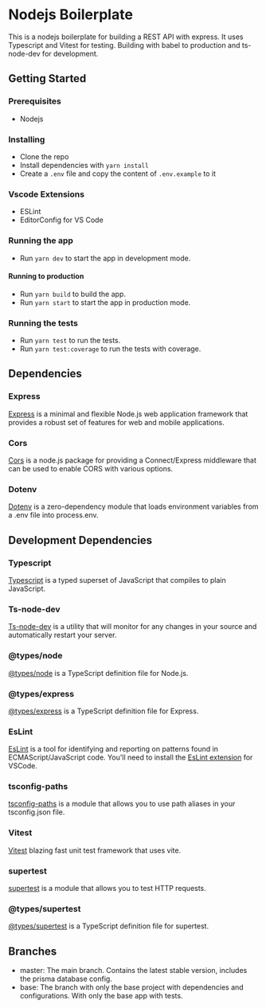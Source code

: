# Nodejs Boilerplate
This is a nodejs boilerplate for building a REST API with express. It uses Typescript and Vitest for testing. Building with babel to production and ts-node-dev for development.

## Getting Started
### Prerequisites
- Nodejs

### Installing
- Clone the repo
- Install dependencies with `yarn install`
- Create a `.env` file and copy the content of `.env.example` to it

### Vscode Extensions
- ESLint
- EditorConfig for VS Code

### Running the app
- Run `yarn dev` to start the app in development mode.

#### Running to production
- Run `yarn build` to build the app.
- Run `yarn start` to start the app in production mode.

### Running the tests
- Run `yarn test` to run the tests.
- Run `yarn test:coverage` to run the tests with coverage.

## Dependencies
### Express
[Express](https://expressjs.com/) is a minimal and flexible Node.js web application framework that provides a robust set of features for web and mobile applications.

### Cors
[Cors](https://www.npmjs.com/package/cors) is a node.js package for providing a Connect/Express middleware that can be used to enable CORS with various options.

### Dotenv
[Dotenv](https://www.npmjs.com/package/dotenv) is a zero-dependency module that loads environment variables from a .env file into process.env.

## Development Dependencies
### Typescript
[Typescript](https://www.typescriptlang.org/) is a typed superset of JavaScript that compiles to plain JavaScript.

### Ts-node-dev
[Ts-node-dev](https://www.npmjs.com/package/ts-node-dev) is a utility that will monitor for any changes in your source and automatically restart your server.

### @types/node
[@types/node](https://www.npmjs.com/package/@types/node) is a TypeScript definition file for Node.js.

### @types/express
[@types/express](https://www.npmjs.com/package/@types/express) is a TypeScript definition file for Express.

### EsLint
[EsLint](https://eslint.org/) is a tool for identifying and reporting on patterns found in ECMAScript/JavaScript code. You'll need to install the [EsLint extension](https://marketplace.visualstudio.com/items?itemName=dbaeumer.vscode-eslint) for VSCode.

### tsconfig-paths
[tsconfig-paths](https://www.npmjs.com/package/tsconfig-paths) is a module that allows you to use path aliases in your tsconfig.json file.

### Vitest
[Vitest](https://vitest.dev/) blazing fast unit test framework that uses vite.

### supertest
[supertest](https://www.npmjs.com/package/supertest) is a module that allows you to test HTTP requests.

### @types/supertest
[@types/supertest](https://www.npmjs.com/package/@types/supertest) is a TypeScript definition file for supertest.

## Branches
- master: The main branch. Contains the latest stable version, includes the prisma database config.
- base: The branch with only the base project with dependencies and configurations. With only the base app with tests.
